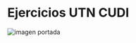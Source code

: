 # Ejercicios UTN CUDI 

![imagen portada](https://raw.githubusercontent.com/arceprogramando/utn_ejercicios/main/public/gaara.avif)
